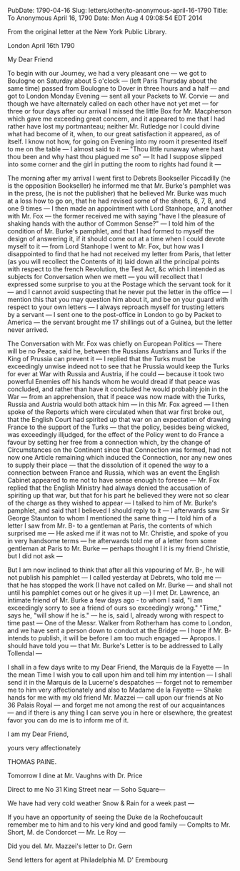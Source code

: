 PubDate: 1790-04-16
Slug: letters/other/to-anonymous-april-16-1790
Title: To Anonymous  April 16, 1790
Date: Mon Aug  4 09:08:54 EDT 2014

   From the original letter at the New York Public Library.

   London April 16th 1790

   My Dear Friend

   To begin with our Journey, we had a very pleasant one &mdash; we got to 
   Boulogne on Saturday about 5 o'clock &mdash; (left Paris Thursday about the 
   same time) passed from Boulogne to Dover in three hours and a half &mdash; 
   and got to London Monday Evening &mdash; sent all your Packets to W. Corvie 
   &mdash; and though we have alternately called on each other have not yet met 
   &mdash; for three or four days after our arrival I missed the little Box for 
   Mr. Macpherson which gave me exceeding great concern, and it appeared to me 
   that I had rather have lost my portmanteau; neither Mr. Rutledge nor I could 
   divine what had become of it, when, to our great satisfaction it appeared, as 
   of itself. I know not how, for going on Evening into my room it presented 
   itself to me on the table &mdash; I almost said to it &mdash; "Thou little 
   runaway where hast thou been and why hast thou
   plagued me so" &mdash; It had I suppose slipped into some corner and the girl
   in putting the room to rights had found it &mdash;

   The morning after my arrival I went first to Debrets Bookseller
   Piccadilly (he is the opposition Bookseller) he informed me that Mr.
   Burke's pamphlet was in the press, (he is not the publisher) that he
   believed Mr. Burke was much at a loss how to go on, that he had revised
   some of the sheets, 6, 7, 8, and one 9 times &mdash; I then made an
   appointment with Lord Stanhope, and another with Mr. Fox &mdash; the former
   received me with saying "have I the pleasure of shaking hands with the
   author of Common Sense?" &mdash; I told him of the condition of Mr. Burke's
   pamphlet, and that I had formed to myself the design of answering it, if
   it should come out at a time when I could devote myself to it &mdash; from 
   Lord Stanhope I went to Mr. Fox, but how was I disappointed to find that he 
   had not received my letter from Paris, that letter (as you will recollect the
   Contents of it) laid down all the principal points with respect to the
   french Revolution, the Test Act, &c which I intended as subjects for
   Conversation when we mett &mdash; you will recollect that I expressed some
   surprise to you at the Postage which the servant took for it &mdash; and I 
   cannot avoid suspecting that he never put the letter in the office &mdash; I
   mention this that you may question him about it, and be on your guard with 
   respect to your own letters &mdash; I always reproach myself for trusting 
   letters by a servant &mdash; I sent one to the post-office in London to go by 
   Packet to America &mdash; the servant brought me 17 shillings out of a Guinea, 
   but the letter never arrived.

   The Conversation with Mr. Fox was chiefly on European Politics &mdash; There 
   will be no Peace, said he, between the Russians Austrians and Turks if the
   King of Prussia can prevent it &mdash; I replied that the Turks must be
   exceedingly unwise indeed not to see that he Prussia would keep the Turks
   for ever at War with Russia and Austria, if he could &mdash; because it took 
   two powerful Enemies off his hands whom he would dread if that peace was
   concluded, and rather than have it concluded he would probably join in
   the War &mdash; from an apprehension, that if peace was now made with the 
   Turks, Russia and Austria would both attack him &mdash; in this Mr. Fox 
   agreed &mdash; I then spoke of the Reports which were circulated when that 
   war first broke out, that the English Court had spirited up that war on an 
   expectation of drawing France to the support of the Turks &mdash; that the 
   policy, besides being wicked, was exceedingly illjudged, for the effect of 
   the Policy went to do France a favour by setting her free from a connection 
   which, by the change of Circumstances on the Continent since that Connection 
   was formed, had not now one Article remaining which induced the Connection, 
   nor any new ones to supply their place &mdash; that the dissolution of it 
   opened the way to a connection between France and Russia, which was an event 
   the English Cabinet appeared to me not to have sense enough to foresee &mdash; 
   Mr. Fox replied that the English Ministry had always denied the accusation
   of spiriting up that war, but that for his part he believed they were
   not so clear of the charge as they wished to appear &mdash; I talked to him of
   Mr. Burke's pamphlet, and said that I believed I should reply to it &mdash; I
   afterwards saw Sir George Staunton to whom I mentioned the same thing &mdash; 
   I told him of a letter I saw from Mr. B- to a gentleman at Paris, the
   contents of which surprised me &mdash; He asked me if it was not to Mr. 
   Christie, and spoke of you in very handsome terms &mdash; he afterwards told 
   me of a letter
   from some gentleman at Paris to Mr. Burke &mdash; perhaps thought I it is my
   friend Christie, but I did not ask &mdash;

   But I am now inclined to think that after all this vapouring of Mr. B-, he
   will not publish his pamphlet &mdash; I called yesterday at Debrets, who told 
   me &mdash; that he has stopped the work (I have not called on Mr. Burke 
   &mdash; and shall not until his pamphlet comes out or he gives it up &mdash;) 
   I met Dr. Lawrence, an intimate friend of Mr. Burke a few days ago - to whom 
   I said, "I am exceedingly sorry to see a friend of ours so exceedingly wrong." 
   "Time," says he, "will show if he is."  &mdash; he is, said I, already wrong 
   with respect to time past &mdash;  One of the Messr. Walker from Rotherham has 
   come to London, and we have sent a person down to conduct at the Bridge 
   &mdash; I hope if Mr. B- intends to publish, it will be before I am too much 
   engaged &mdash; Apropos. I should have told you &mdash; that Mr. Burke's 
   Letter is to be addressed to Lally Tollendal &mdash;

   I shall in a few days write to my Dear Friend, the Marquis de la Fayette 
   &mdash; In the mean Time I wish you to call upon him and tell him my intention 
   &mdash; I shall send it in the Marquis de la Lucerne's despatches &mdash; 
   forget not to remember me to him very affectionately and also to Madame de la 
   Fayette &mdash; Shake hands for me with my old friend Mr. Mazzei &mdash; call 
   upon our friends
   at No 36 Palais Royal &mdash; and forget me not among the rest of our
   acquaintances &mdash; and if there is any thing I can serve you in here or
   elsewhere, the greatest favor you can do me is to inform me of it.

   I am my Dear Friend,

   yours very affectionately

   THOMAS PAINE.

   Tomorrow I dine at Mr. Vaughns with Dr. Price

   Direct to me No 31 King Street near &mdash; Soho Square&mdash;

   We have had very cold weather Snow & Rain for a week past &mdash;

   If you have an opportunity of seeing the Duke de la Rochefoucault
   remember me to him and to his very kind and good family &mdash; Complts to
   Mr. Short, M. de Condorcet &mdash; Mr. Le Roy &mdash;

   Did you del. Mr. Mazzei's letter to Dr. Gern

   Send letters for agent at Philadelphia M. D' Erembourg



